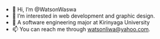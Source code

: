 - 👋 Hi, I’m @WatsonWaswa
- 👀 I’m interested in web development and graphic design.
- 💞️ A software engineering major at Kirinyaga University
- 📫 You can reach me through watsonliwa@yahoo.com.

<!---
WatsonWaswa/WatsonWaswa is a ✨ special ✨ repository because its `README.md` (this file) appears on your GitHub profile.
You can click the Preview link to take a look at your changes.
--->
